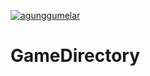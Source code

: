 [![agunggumelar](https://circleci.com/gh/agunggumelar/GameDirectory.svg?style=shield)](https://circleci.com/gh/agunggumelar/GameDirectory)
# GameDirectory
